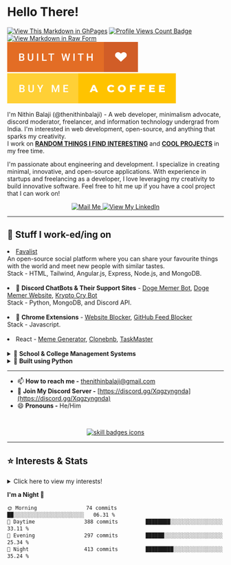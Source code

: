 # Hello There!

[![View This Markdown in GhPages](https://github.com/thenithinbalaji/thenithinbalaji/actions/workflows/pages/pages-build-deployment/badge.svg?branch=main)](https://thenithinbalaji.github.io/thenithinbalaji/)
[![Profile Views Count Badge](https://komarev.com/ghpvc/?username=thenithinbalaji&color=blue&label=PROFILE+VIEWS)](https://github.com/thenithinbalaji)<br>
[![View Markdown in Raw Form](https://github.com/BraveUX/for-the-badge/blob/master/src/images/badges/made-with-markdown.svg)](https://raw.githubusercontent.com/thenithinbalaji/thenithinbalaji/main/README.md)
[![View All My Repos](https://github.com/BraveUX/for-the-badge/blob/master/src/images/badges/built-with-love.svg)](https://github.com/thenithinbalaji?tab=repositories&q=&type=&language=&sort=stargazers)<br>
[![Buy Me a Coffee](https://github.com/thenithinbalaji/thenithinbalaji/blob/main/assets/buy-me-a-coffee.svg)](https://www.buymeacoffee.com/thenithinbalaji)

I'm Nithin Balaji (@thenithinbalaji) - A web developer, minimalism advocate, discord moderator, freelancer, and information technology undergrad from India. I'm interested in web development, open-source, and anything that sparks my creativity.   
I work on [**RANDOM THINGS I FIND INTERESTING**](https://github.com/stars/thenithinbalaji/lists/my-cool-projects) and [**COOL PROJECTS**](https://github.com/stars/thenithinbalaji/lists/my-cool-projects) in my free time.  

I'm passionate about engineering and development. I specialize in creating minimal, innovative, and open-source applications. With experience in startups and freelancing as a developer, I love leveraging my creativity to build innovative software. Feel free to hit me up if you have a cool project that I can work on!

<p align = 'center'>
  <a href = 'mailto:thenithinbalaji@gmail.com' target="_blank"> 
    <img src = 'https://user-images.githubusercontent.com/73932121/156936080-302b8401-fced-44ec-a759-aa17e3476991.svg' alt = "Mail Me">
  </a>
  <a href = 'https://www.linkedin.com/in/thenithinbalaji/' target="_blank"> 
    <img src = 'https://user-images.githubusercontent.com/73932121/156936120-7d41b2a8-1d04-4fb4-b2db-de468965799f.svg' alt = "View My LinkedIn">
  </a>
</p>

----

## 🔮 Stuff I work-ed/ing on

<li>
    <a href="https://github.com/thenithinbalaji/Favalist">Favalist</a> <br> 
    An open-source social platform where you can share your favourite things with the world and meet new people with similar tastes.<br>
    Stack - HTML, Tailwind, Angular.js, Express, Node.js, and MongoDB.
</li>

<br>

<li>
     💬 <strong>Discord ChatBots &amp; Their Support Sites</strong> - <a href="https://github.com/thenithinbalaji/Doge-Memer">Doge Memer Bot</a>, <a href="https://github.com/thenithinbalaji/Doge-Memer-Website">Doge Memer Website</a>, <a href="https://github.com/thenithinbalaji/Krypto-Cry">Krypto Cry Bot</a><br>
    Stack - Python, MongoDB, and Discord API.
</li>

<br>

<li>
    🍄 <strong>Chrome Extensions</strong> - <a href="https://github.com/thenithinbalaji/PadiDa-Extension">Website Blocker</a>, <a href="https://github.com/thenithinbalaji/GitHub-Feed-Blocker">GitHub Feed Blocker</a><br>
    Stack - Javascript.
</li>

<br>

<li>
    React - <a href="https://github.com/thenithinbalaji/Meme-Generator">Meme Generator</a>, <a href="https://github.com/thenithinbalaji/Clonebnb">Clonebnb</a>, <a href="https://github.com/thenithinbalaji/Task-Master">TaskMaster</a>
</li>

<br>

<details>
  <summary> 🚌 <b> School & College Management Systems </b> </summary>
  <br>
  
  <ul>
    
  <li>
    <a href="https://github.com/thenithinbalaji/Bus-Tracker">Bus Tracker Web Application</a> <br> 
    College Bus Tracker Web Application for <b>SSN College of Engineering</b>. 
    Tracks the buses based on the location collected from passengers travelling in the bus. <br> 
    Stack - HTML, CSS, Flask and MongoDB
  </li> 

  <br>
  
  <li> 
    <a href="https://github.com/thenithinbalaji/PM-Poshan">PM Poshan</a> <br> 
    Automated Reporting & Management System for Mid-Day Meal Scheme - PM Poshan. 
    <i>Selected for finals of Smart India Hackathon 2022.</i> <br> 
    Stack - HTML, CSS and Flask
  </li>

  <br>
  
  <li> 
    <a href="https://github.com/thenithinbalaji/School-Manager">School Manager</a> <br> 
    Track the school mess menu, health & attendance of students with exclusive parent, student, school and admin dashboards <br> 
    Stack - HTML, Tailwind, Flask and MongoDB
  </li>
  
  </ul>
  
</details>

<details>
  <summary> 🌳 <b> Built using Python </b> </summary>
  <br>

  <ul>
    
  <li>
    <a href="https://github.com/thenithinbalaji/September-Assistant">September Voice Assistant</a> <br>
    An open-source voice assistant for Windows. Uses Google Speech Recognition and Wolfram Alpha Engine. 
    Visit the <a href="https://thenithinbalaji.github.io/September-Assistant/">Website</a> <br>
    Stack - Python Tkinter, APIs
  </li>

  <br>
   
  <li>
    <a href="https://github.com/thenithinbalaji/5Personalities">5 Personalities Prediction</a> <br> 
    Personality Prediction based on the Big 5 Model. Uses Multinomial Logistic Regression for Classification. <br/> 
    Stack - HTML, Tailwind, Flask and Scikit-learn.
  </li>

  <br>
  
  <li>
    <a href="https://github.com/thenithinbalaji/Repolist">GitHub Repo Fetcher</a> <br> 
    Web App to fetch GitHub public and private repo data. <br> 
    Stack - HTML, Tailwind, Flask and Postgres.
  </li>

  <br>

  <li>
    <a href="https://github.com/thenithinbalaji/pyrandtoys">Pyrandtoys</a> <br> 
    A Python module for generating the result of probability-based toys. Installable on any system with pip command. <br/>
    <a href="https://github.com/thenithinbalaji/pyrandtoys">Read the docs</a> | <a href="https://pypi.org/project/pyrandtoys/">Install From Pypi</a>
    <br/>
    <br/>
    <pre><code>pip install pyrandtoys</code></pre>
  </li>
  </ul>

</details>

----

- 📫 **How to reach me -** [thenithinbalaji@gmail.com](mailto:thenithinbalaji@gmail.com)
- 💬 **Join My Discord Server -** [https://discord.gg/Xqgzyngnda](https://discord.gg/Xqgzyngnda)
- 😄 **Pronouns -** He/Him 

<br>

<p align="center">
  <a href="https://github.com/thenithinbalaji?tab=repositories&q=&type=&language=&sort=stargazers" target="_blank">
    <img src="https://skillicons.dev/icons?i=html,css,js,tailwind,react,flask,express,nodejs,mongodb,cpp" alt="skill badges icons" />
  </a>
</p>

----

## ⭐ Interests & Stats
<details>
  <summary>Click here to view my interests!</summary>
  <br> 
    <ul>
        <li> 🐍 <a href = "https://www.hackerrank.com/thenithinbalaji" target="_blank">Python & C++</a></li>
        <li> 📇 <a href = "https://github.com/thenithinbalaji?tab=repositories&q=&type=&language=&sort=stargazers" target="_blank">Open Source</a></li>
        <li> 🌐 <a href = "https://github.com/stars/thenithinbalaji/lists/my-web-dev-repos" target="_blank">Web Development</a></li>
        <li> 💬 <a href = "https://discordbotlist.com/users/756511707228143646" target="_blank">Chat Bots</a></li>
        <li> 💻 Competitive Programming </li>
    </ul>
</details>


<!--START_SECTION:waka-->
**I'm a Night 🦉** 

```text
🌞 Morning                74 commits          ██░░░░░░░░░░░░░░░░░░░░░░░   06.31 % 
🌆 Daytime                388 commits         ████████░░░░░░░░░░░░░░░░░   33.11 % 
🌃 Evening                297 commits         ██████░░░░░░░░░░░░░░░░░░░   25.34 % 
🌙 Night                  413 commits         █████████░░░░░░░░░░░░░░░░   35.24 % 
```



<!--END_SECTION:waka-->



